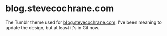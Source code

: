 # blog.stevecochrane.com
The Tumblr theme used for [blog.stevecochrane.com](http://blog.stevecochrane.com). I've been meaning to update the
design, but at least it's in Git now.
